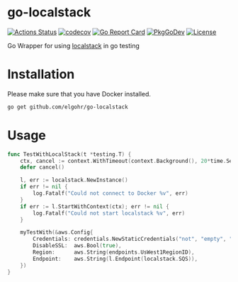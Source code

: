 # go-localstack

[![Actions Status](https://github.com/elgohr/go-localstack/workflows/Test/badge.svg)](https://github.com/elgohr/go-localstack/actions)
[![codecov](https://codecov.io/gh/elgohr/go-localstack/branch/master/graph/badge.svg)](https://codecov.io/gh/elgohr/go-localstack)
[![Go Report Card](https://goreportcard.com/badge/github.com/elgohr/go-localstack)](https://goreportcard.com/report/github.com/elgohr/go-localstack)
[![PkgGoDev](https://pkg.go.dev/badge/github.com/elgohr/go-localstack)](https://pkg.go.dev/github.com/elgohr/go-localstack)
[![License](https://img.shields.io/badge/License-Apache%202.0-blue.svg)](https://github.com/gojp/goreportcard/blob/master/LICENSE)

Go Wrapper for using [localstack](https://github.com/localstack/localstack) in go testing

# Installation

Please make sure that you have Docker installed.

```bash
go get github.com/elgohr/go-localstack
```

# Usage

```go
func TestWithLocalStack(t *testing.T) {
    ctx, cancel := context.WithTimeout(context.Background(), 20*time.Second)
    defer cancel()

    l, err := localstack.NewInstance()
    if err != nil {
        log.Fatalf("Could not connect to Docker %v", err)
    }
    if err := l.StartWithContext(ctx); err != nil {
        log.Fatalf("Could not start localstack %v", err)
    }

    myTestWith(&aws.Config{
        Credentials: credentials.NewStaticCredentials("not", "empty", ""),
        DisableSSL:  aws.Bool(true),
        Region:      aws.String(endpoints.UsWest1RegionID),
        Endpoint:    aws.String(l.Endpoint(localstack.SQS)),
    })
}
```
